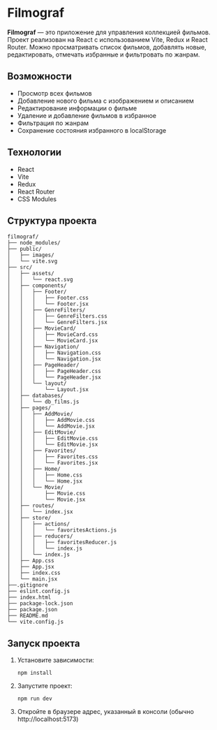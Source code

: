 # Filmograf

**Filmograf** — это приложение для управления коллекцией фильмов. Проект реализован на React с использованием Vite, Redux и React Router. Можно просматривать список фильмов, добавлять новые, редактировать, отмечать избранные и фильтровать по жанрам.

## Возможности

- Просмотр всех фильмов
- Добавление нового фильма с изображением и описанием
- Редактирование информации о фильме
- Удаление и добавление фильмов в избранное
- Фильтрация по жанрам
- Сохранение состояния избранного в localStorage

## Технологии

- React
- Vite
- Redux
- React Router
- CSS Modules

## Структура проекта

```
filmograf/
├── node_modules/
├── public/
│   ├── images/
│   └── vite.svg
├── src/
│   ├── assets/
│   │   └── react.svg
│   ├── components/
│   │   ├── Footer/
│   │   │   ├── Footer.css
│   │   │   └── Footer.jsx
│   │   ├── GenreFilters/
│   │   │   ├── GenreFilters.css
│   │   │   └── GenreFilters.jsx
│   │   ├── MovieCard/
│   │   │   ├── MovieCard.css
│   │   │   └── MovieCard.jsx
│   │   ├── Navigation/
│   │   │   ├── Navigation.css
│   │   │   └── Navigation.jsx
│   │   ├── PageHeader/
│   │   │   ├── PageHeader.css
│   │   │   └── PageHeader.jsx
│   │   └── layout/
│   │       └── Layout.jsx
│   ├── databases/
│   │   └── db_films.js
│   ├── pages/
│   │   ├── AddMovie/
│   │   │   ├── AddMovie.css
│   │   │   └── AddMovie.jsx
│   │   ├── EditMovie/
│   │   │   ├── EditMovie.css
│   │   │   └── EditMovie.jsx
│   │   ├── Favorites/
│   │   │   ├── Favorites.css
│   │   │   └── Favorites.jsx
│   │   ├── Home/
│   │   │   ├── Home.css
│   │   │   └── Home.jsx
│   │   └── Movie/
│   │       ├── Movie.css
│   │       └── Movie.jsx
│   ├── routes/
│   │   └── index.jsx
│   ├── store/
│   │   ├── actions/
│   │   │   └── favoritesActions.js
│   │   ├── reducers/
│   │   │   ├── favoritesReducer.js
│   │   │   └── index.js
│   │   └── index.js 
│   ├── App.css
│   ├── App.jsx
│   ├── index.css
│   └── main.jsx
├──.gitignore
├── eslint.config.js
├── index.html
├── package-lock.json
├── package.json
├── README.md
└── vite.config.js
```

## Запуск проекта

1. Установите зависимости:
   ```
   npm install
   ```
2. Запустите проект:
   ```
   npm run dev
   ```
3. Откройте в браузере адрес, указанный в консоли (обычно http://localhost:5173)
